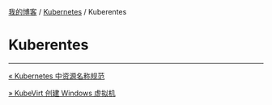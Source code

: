 [我的博客](../_index.md) / [Kubernetes](_index.md) / Kuberentes

# Kuberentes



---
[« Kubernetes 中资源名称规范](kubernetes-naming-constraints.md)

[» KubeVirt 创建 Windows 虚拟机](kubevirt-create-windows-vm.md)
